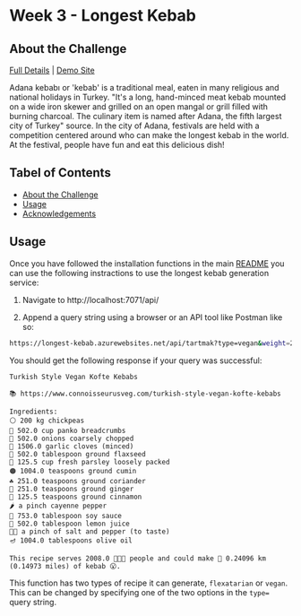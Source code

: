 # Week 3 - Longest Kebab

## About the Challenge
<!-- ABOUT THE CHALLENGE -->

[Full Details](https://github.com/microsoft/Seasons-of-Serverless/blob/main/Dec-7-2020.md) | [Demo Site](https://longest-kebab.azurewebsites.net/api/tartmak?type=vegan&weight=200)

Adana kebabı or 'kebab' is a traditional meal, eaten in many religious and national holidays in Turkey. "It's a long, hand-minced meat kebab mounted on a wide iron skewer and grilled on an open mangal or grill filled with burning charcoal. The culinary item is named after Adana, the fifth largest city of Turkey" source. In the city of Adana, festivals are held with a competition centered around who can make the longest kebab in the world. At the festival, people have fun and eat this delicious dish!

## Tabel of Contents
<!-- TABLE OF CONTENTS -->

* [About the Challenge](#about-the-challenge)
* [Usage](#usage)
* [Acknowledgements](#acknowledgements)

## Usage
<!-- USAGE -->

Once you have followed the installation functions in the main [README](https://github.com/errbufferoverfl/violet-lobster/blob/main/README.md#installation) you can use the following instractions to use the longest kebab generation service:

1. Navigate to http://localhost:7071/api/

2. Append a query string using a browser or an API tool like Postman like so:
```sh
https://longest-kebab.azurewebsites.net/api/tartmak?type=vegan&weight=200
```

You should get the following response if your query was successful:
```
Turkish Style Vegan Kofte Kebabs

📚 https://www.connoisseurusveg.com/turkish-style-vegan-kofte-kebabs

Ingredients:
⚪ 200 kg chickpeas
🍞 502.0 cup panko breadcrumbs
🧅 502.0 onions coarsely chopped
🧄 1506.0 garlic cloves (minced)
🌰 502.0 tablespoon ground flaxseed
🌿 125.5 cup fresh parsley loosely packed
🟠 1004.0 teaspoons ground cumin
☘ 251.0 teaspoons ground coriander
🍠 251.0 teaspoons ground ginger
🔶 125.5 teaspoons ground cinnamon
🌶 a pinch cayenne pepper
🍶 753.0 tablespoon soy sauce
🍋 502.0 tablespoon lemon juice
🧂🌑 a pinch of salt and pepper (to taste)
🪔 1004.0 tablespoons olive oil

This recipe serves 2008.0 👨‍👨‍👦 people and could make 📏 0.24096 km (0.14973 miles) of kebab 😮.
```

This function has two types of recipe it can generate, `flexatarian` or `vegan`. This can be changed by specifying one of the two options in the `type=` query string.
